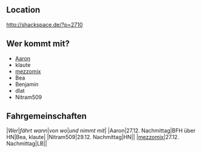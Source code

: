 ## Location

http://shackspace.de/?p=2710


## Wer kommt mit?

* [Aaron](/user/Aaron)
* klaute
* [mezzomix](/user/mezzo)
* Bea
* Benjamin
* dlat
* Nitram509

## Fahrgemeinschaften
|*Wer*|*fährt wann*|*von wo*|*und nimmt mit*|
|Aaron|27.12. Nachmittag|BFH über HN|Bea, klaute|
|Nitram509|29.12. Nachmittag|HN||
|[mezzomix](/user/mezzo)|27.12. Nachmittag|LB||
